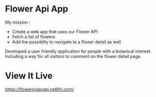 # Flower Api App

My mission :
* Create a web app that uses our Flower API
* Fetch a list of flowers
* Add the possiblity to navigate to a flower detail as well

Developed a user friendly application for people with a botanical interest. Including a way for all visitors to comment on the flower detail page.

# View It Live

https://flowerinspoapi.netlify.com/
